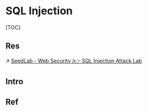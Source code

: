 # SQL Injection

[TOC]



## Res
↗ [SeedLab - Web Security /👉 SQL Injection Attack Lab](../../../../☠️%20Kill%20Chain/🎯%20Cyber%20Ranges%20&%20Labs/🧪%20Labs/SEED%20Project/SeedLab%20-%20Web%20Security.md#👉%20SQL%20Injection%20Attack%20Lab)



## Intro


## Ref

